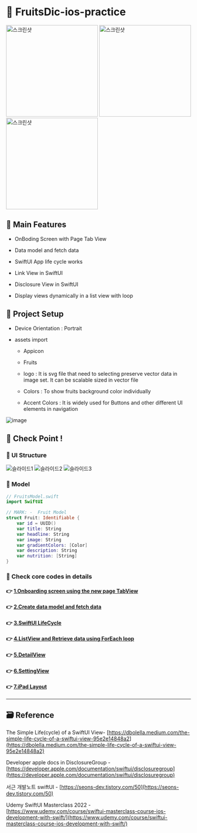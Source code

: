 # 🍓 FruitsDic-ios-practice

<!-- ! gif 스크린샷 -->

<p>
  <img width="250" alt="스크린샷" src="https://user-images.githubusercontent.com/28912774/149056894-b3a89648-baa0-43bc-a4bf-4a82de382d2d.gif">
  <img width="250" alt="스크린샷" src="https://user-images.githubusercontent.com/28912774/149057143-1c8e85ef-7bb3-4f34-bc66-7dccfaa294ee.gif">
  <img width="250" alt="스크린샷" src="https://user-images.githubusercontent.com/28912774/149057368-9bd8ae95-f0fa-4901-9ead-36ba48982c73.gif">

</p>

## 📌 Main Features

- OnBoding Screen with Page Tab View

- Data model and fetch data

- SwiftUI App life cycle works

- Link View in SwiftUI

- Disclosure View in SwiftUI

- Display views dynamically in a list view with loop

<!-- ## 👉 Pod library -->

<!-- ### 🔷  -->

<!-- >  -->

<!-- #### 설치

`pod init`

```ruby

```

`pod install`
 -->

## 📌 Project Setup

- Device Orientation : Portrait

- assets import

  - Appicon

  - Fruits

  - logo : It is svg file that need to selecting preserve vector data in image set. It can be scalable sized in vector file

  - Colors : To show fruits background color individually

  - Accent Colors : It is widely used for Buttons and other different UI elements in navigation

![image](https://user-images.githubusercontent.com/28912774/148872186-36e5f78e-f3d9-42e5-bf3e-53d8d810fb65.png)

## 🔑 Check Point !

### 🔷 UI Structure

<!-- ! ppt UI structure -->

![슬라이드1](https://user-images.githubusercontent.com/28912774/149076078-289643ef-0697-426f-ac3f-ced40ddfea3e.jpeg)
![슬라이드2](https://user-images.githubusercontent.com/28912774/149076088-0ba9be1d-4769-46f6-b9c9-22e8723bddee.jpeg)
![슬라이드3](https://user-images.githubusercontent.com/28912774/149076094-7a85a25d-49d0-4f82-8445-960768859416.jpeg)

### 🔷 Model

```swift
// FruitsModel.swift
import SwiftUI

// MARK: -  Fruit Model
struct Fruit: Identifiable {
	var id = UUID()
	var title: String
	var headline: String
	var image: String
	var gradientColors: [Color]
	var description: String
	var nutrition: [String]
}
```

### 🔷 Check core codes in details

#### 👉 [1.Onboarding screen using the new page TabView](https://github.com/jacobkosmart/FruitsDic-ios-practice/blob/main/MD/1.CreateOnboardingScreen.md)

#### 👉 [2.Create data model and fetch data](https://github.com/jacobkosmart/FruitsDic-ios-practice/blob/main/MD/2.DataModel_FetchData.md)

#### 👉 [3.SwiftUI LifeCycle](https://github.com/jacobkosmart/FruitsDic-ios-practice/blob/main/MD/3.SwiftUI_LifeCycle.md)

#### 👉 [4.ListView and Retrieve data using ForEach loop](https://github.com/jacobkosmart/FruitsDic-ios-practice/blob/main/MD/4.ListView_RetrieveData.md)

#### 👉 [5.DetailView](https://github.com/jacobkosmart/FruitsDic-ios-practice/blob/main/MD/5.DetailView_layout.md)

#### 👉 [6.SettingView](https://github.com/jacobkosmart/FruitsDic-ios-practice/blob/main/MD/6.SettingView.md)

#### 👉 [7.iPad Layout](https://github.com/jacobkosmart/FruitsDic-ios-practice/blob/main/MD/7.iPadLayout.md)

<!-- #### 👉 -->

<!-- > Describing check point in details in Jacob's DevLog - https://jacobko.info/firebaseios/ios-firebase-03/ -->

<!-- ## ❌ Error Check Point

### 🔶 -->

<!-- xcode Mark template -->

<!--
// MARK: IBOutlet
// MARK: LifeCycle
// MARK: Actions
// MARK: Methods
// MARK: Extensions
-->

<!-- <img width="300" alt="스크린샷" src=""> -->

<!-- README 한 줄에 여러 screenshoot 놓기 예제 -->
<!-- <p>
    <img alt="Clear Spaces demo" src="../assets/demo-clear-spaces.gif" height=400px>
    <img alt="QR code scanner demo" src="../assets/demo-qr-code.gif" height=400px>
    <img alt="Example preview demo" src="../assets/demo-example.gif" height=400px>
</p> -->

---

<!-- 🔶 🔷 📌 🔑 👉 -->

## 🗃 Reference

The Simple Life(cycle) of a SwiftUI View- [https://dbolella.medium.com/the-simple-life-cycle-of-a-swiftui-view-95e2e14848a2](https://dbolella.medium.com/the-simple-life-cycle-of-a-swiftui-view-95e2e14848a2)

Developer apple docs in DisclosureGroup - [https://developer.apple.com/documentation/swiftui/disclosuregroup](https://developer.apple.com/documentation/swiftui/disclosuregroup)

서근 개발노트 swiftUI - [https://seons-dev.tistory.com/50](https://seons-dev.tistory.com/50)

Udemy SwiftUI Masterclass 2022 - [https://www.udemy.com/course/swiftui-masterclass-course-ios-development-with-swift/](https://www.udemy.com/course/swiftui-masterclass-course-ios-development-with-swift/)
